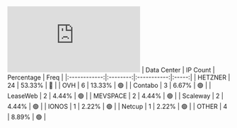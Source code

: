![Diagramm](https://github.com/obajay/StateSync-snapshots/blob/main/Projects/AndromedaProtocol/1/README.md)
| Data Center | IP Count | Percentage | Freq |
|:------------:|:--------:|:-----------:|:-----:|
| HETZNER | 24 | 53.33% | 🔴 |
| OVH | 6 | 13.33% | 🟢 |
| Contabo | 3 | 6.67% | 🟢 |
| LeaseWeb | 2 | 4.44% | 🟢 |
| MEVSPACE | 2 | 4.44% | 🟢 |
| Scaleway | 2 | 4.44% | 🟢 |
| IONOS | 1 | 2.22% | 🟢 |
| Netcup | 1 | 2.22% | 🟢 |
| OTHER | 4 | 8.89% | 🟢 |